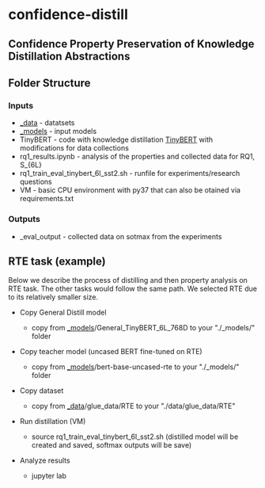 # confidence-distill
## Confidence Property Preservation of Knowledge Distillation Abstractions

## Folder Structure
### Inputs
* [_data](https://drive.google.com/drive/folders/1JY0JfuAKHCTQxMLoI8Bc8pgW9FdtcXTC?usp=share_link) - datatsets
* [_models](https://drive.google.com/drive/folders/1SA12d_mQf-Z6oG3tpCeAKWt2UV_JfjhQ?usp=share_link) - input models 
* TinyBERT - code with knowledge distillation [TinyBERT](https://arxiv.org/abs/1909.10351) with modifications for data collections
* rq1_results.ipynb - analysis of the properties and collected data for RQ1, S_{6L}
* rq1_train_eval_tinybert_6l_sst2.sh - runfile for experiments/research questions
* VM - basic CPU environment with py37 that can also be otained via requirements.txt

### Outputs
* _eval_output - collected data on sotmax from the experiments

##  RTE task (example)
Below we describe the process of distilling and then property analysis on RTE task.
The other tasks would follow the same path.
We selected RTE due to its relatively smaller size.


* Copy General Distill model
  * copy from [_models](https://drive.google.com/drive/folders/1SA12d_mQf-Z6oG3tpCeAKWt2UV_JfjhQ?usp=share_link)/General_TinyBERT_6L_768D  to your "./_models/" folder 

* Copy teacher model (uncased BERT fine-tuned on RTE)
  * copy from [_models](https://drive.google.com/drive/folders/1SA12d_mQf-Z6oG3tpCeAKWt2UV_JfjhQ?usp=share_link)/bert-base-uncased-rte  to your "./_models/" folder 

* Copy dataset
  * copy from [_data](https://drive.google.com/drive/folders/1JY0JfuAKHCTQxMLoI8Bc8pgW9FdtcXTC?usp=share_link)/glue_data/RTE to your "./data/glue_data/RTE"

* Run distillation (VM)
   * source rq1_train_eval_tinybert_6l_sst2.sh
(distilled model will be created and saved, softmax outputs will be save)

* Analyze results
  * jupyter lab


